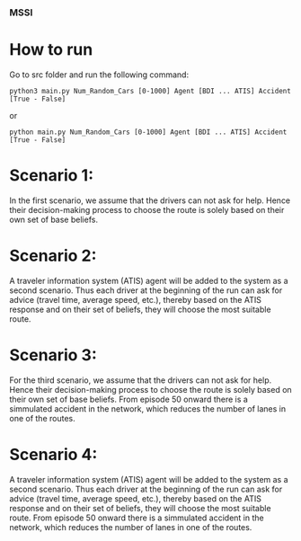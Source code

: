 ### MSSI

# How to run
Go to src folder and run the following command:

```python3 main.py Num_Random_Cars [0-1000] Agent [BDI ... ATIS] Accident [True - False]```

or

```python main.py Num_Random_Cars [0-1000] Agent [BDI ... ATIS] Accident [True - False]```

# Scenario 1:
In the first scenario, we assume that the drivers can not ask for help. Hence their decision-making process to choose the route is solely based on their own set of base beliefs.

# Scenario 2:
A traveler information system (ATIS) agent will be added to the system as a second scenario. Thus each driver at the beginning of the run can ask for advice (travel time, average speed, etc.), thereby based on the ATIS response and on their set of beliefs, they will choose the most suitable route.


# Scenario 3:
For the third scenario, we assume that the drivers can not ask for help. Hence their decision-making process to choose the route is solely based on their own set of base beliefs. From episode 50 onward there is a simmulated accident in the network, which reduces the number of lanes in one of the routes.

# Scenario 4:
A traveler information system (ATIS) agent will be added to the system as a second scenario. Thus each driver at the beginning of the run can ask for advice (travel time, average speed, etc.), thereby based on the ATIS response and on their set of beliefs, they will choose the most suitable route. From episode 50 onward there is a simmulated accident in the network, which reduces the number of lanes in one of the routes.
